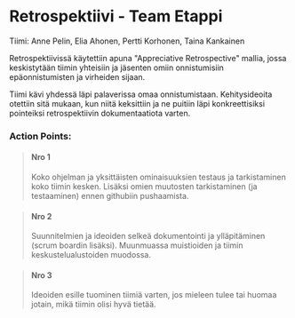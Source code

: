 # Retrospektiivi - Team Etappi

Tiimi: Anne Pelin, Elia Ahonen, Pertti Korhonen, Taina Kankainen

Retrospektiivissä käytettiin apuna "Appreciative Retrospective" mallia, jossa keskistytään tiimin yhteisiin ja jäsenten omiin onnistumisiin epäonnistumisten ja virheiden sijaan.

Tiimi kävi yhdessä läpi palaverissa omaa onnistumistaan. Kehitysideoita otettiin sitä mukaan, kun niitä keksittiin ja ne puitiin läpi konkreettisiksi pointeiksi retrospektiivin dokumentaatiota varten.

### Action Points:

> #### Nro 1
> Koko ohjelman ja yksittäisten ominaisuuksien testaus ja tarkistaminen koko tiimin kesken. Lisäksi omien muutosten tarkistaminen (ja testaaminen) ennen githubiin pushaamista.

> #### Nro 2
> Suunnitelmien ja ideoiden selkeä dokumentointi ja ylläpitäminen (scrum boardin lisäksi). Muunmuassa muistioiden ja tiimin keskustelualustoiden muodossa. 

> #### Nro 3
> Ideoiden esille tuominen tiimiä varten, jos mieleen tulee tai huomaa jotain, mikä tiimin olisi hyvä tietää.